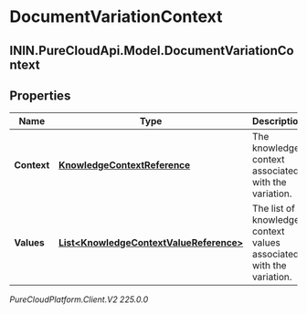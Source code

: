 # DocumentVariationContext

## ININ.PureCloudApi.Model.DocumentVariationContext

## Properties

|Name | Type | Description | Notes|
|------------ | ------------- | ------------- | -------------|
| **Context** | [**KnowledgeContextReference**](KnowledgeContextReference) | The knowledge context associated with the variation. | |
| **Values** | [**List&lt;KnowledgeContextValueReference&gt;**](KnowledgeContextValueReference) | The list of knowledge context values associated with the variation. | |



_PureCloudPlatform.Client.V2 225.0.0_
